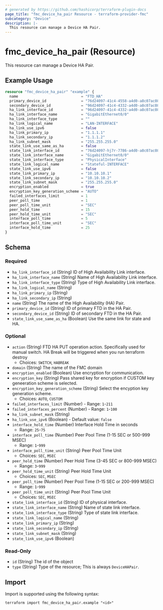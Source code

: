 ```yaml
---
# generated by https://github.com/hashicorp/terraform-plugin-docs
page_title: "fmc_device_ha_pair Resource - terraform-provider-fmc"
subcategory: "Device"
description: |-
  This resource can manage a Device HA Pair.
---
```


# fmc_device_ha_pair (Resource)

This resource can manage a Device HA Pair.

## Example Usage

```terraform
resource "fmc_device_ha_pair" "example" {
  name                             = "FTD_HA"
  primary_device_id                = "76d24097-41c4-4558-a4d0-a8c07ac08470"
  secondary_device_id              = "96d24097-41c4-4332-a4d0-a8c07ac08482"
  ha_link_interface_id             = "96d24097-41c4-4332-a4d0-a8c07ac08482"
  ha_link_interface_name           = "GigabitEthernet0/0"
  ha_link_interface_type           = ""
  ha_link_logical_name             = "LAN-INTERFACE"
  ha_link_use_ipv6                 = false
  ha_link_primary_ip               = "1.1.1.1"
  ha_link_secondary_ip             = "1.1.1.2"
  ha_link_subnet_mask              = "255.255.255.0"
  state_link_use_same_as_ha        = false
  state_link_interface_id          = "76d24097-hj7r-7786-a4d0-a8c07ac08470"
  state_link_interface_name        = "GigabitEthernet0/0"
  state_link_interface_type        = "PhysicalInterface"
  state_link_logical_name          = "Stateful-INTERFACE"
  state_link_use_ipv6              = false
  state_link_primary_ip            = "10.10.10.1"
  state_link_secondary_ip          = "10.10.10.2"
  state_link_subnet_mask           = "255.255.255.0"
  encryption_enabled               = true
  encryption_key_generation_scheme = "AUTO"
  failed_interfaces_limit          = 1
  peer_poll_time                   = 1
  peer_poll_time_unit              = "SEC"
  peer_hold_time                   = 15
  peer_hold_time_unit              = "SEC"
  interface_poll_time              = 5
  interface_poll_time_unit         = "SEC"
  interface_hold_time              = 25
}
```

<!-- schema generated by tfplugindocs -->
## Schema

### Required

- `ha_link_interface_id` (String) ID of High Availability Link interface.
- `ha_link_interface_name` (String) Name of High Availability Link interface.
- `ha_link_interface_type` (String) Type of High Availability Link interface.
- `ha_link_logical_name` (String)
- `ha_link_primary_ip` (String)
- `ha_link_secondary_ip` (String)
- `name` (String) The name of the High Availability (HA) Pair.
- `primary_device_id` (String) ID of primary FTD in the HA Pair.
- `secondary_device_id` (String) ID of secondary FTD in the HA Pair.
- `state_link_use_same_as_ha` (Boolean) Use the same link for state and HA.

### Optional

- `action` (String) FTD HA PUT operation action. Specifically used for manual switch. HA Break will be triggered when you run terraform destroy
  - Choices: `SWITCH`, `HABREAK`
- `domain` (String) The name of the FMC domain
- `encryption_enabled` (Boolean) Use encryption for communication.
- `encryption_key` (String) Pass shared key for encryption if CUSTOM key geneeration scheme is selected.
- `encryption_key_generation_scheme` (String) Select the encyption key generation scheme.
  - Choices: `AUTO`, `CUSTOM`
- `failed_interfaces_limit` (Number) - Range: `1`-`211`
- `failed_interfaces_percent` (Number) - Range: `1`-`100`
- `ha_link_subnet_mask` (String)
- `ha_link_use_ipv6` (Boolean) - Default value: `false`
- `interface_hold_time` (Number) Interface Hold Time in seconds
  - Range: `25`-`75`
- `interface_poll_time` (Number) Peer Pool Time (1-15 SEC or 500-999 MSEC)
  - Range: `1`-`999`
- `interface_poll_time_unit` (String) Peer Pool Time Unit
  - Choices: `SEC`, `MSEC`
- `peer_hold_time` (Number) Peer Hold Time (3-45 SEC or 800-999 MSEC)
  - Range: `3`-`999`
- `peer_hold_time_unit` (String) Peer Hold Time Unit
  - Choices: `SEC`, `MSEC`
- `peer_poll_time` (Number) Peer Pool Time (1-15 SEC or 200-999 MSEC)
  - Range: `1`-`999`
- `peer_poll_time_unit` (String) Peer Pool Time Unit
  - Choices: `SEC`, `MSEC`
- `state_link_interface_id` (String) ID of physical interface.
- `state_link_interface_name` (String) Name of state link interface.
- `state_link_interface_type` (String) Type of state link interface.
- `state_link_logical_name` (String)
- `state_link_primary_ip` (String)
- `state_link_secondary_ip` (String)
- `state_link_subnet_mask` (String)
- `state_link_use_ipv6` (Boolean)

### Read-Only

- `id` (String) The id of the object
- `type` (String) Type of the resource; This is always `DeviceHAPair`.

## Import

Import is supported using the following syntax:

```shell
terraform import fmc_device_ha_pair.example "<id>"
```
